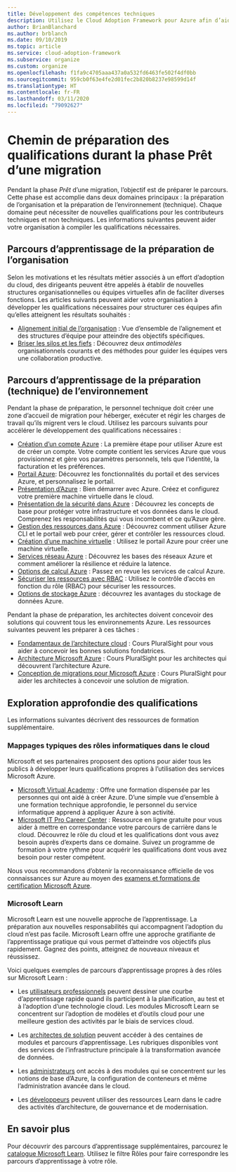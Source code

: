 ```yaml
---
title: Développement des compétences techniques
description: Utilisez le Cloud Adoption Framework pour Azure afin d’aider votre organisation à développer les compétences nécessaires pour structurer les équipes et atteindre les résultats souhaités.
author: BrianBlanchard
ms.author: brblanch
ms.date: 09/10/2019
ms.topic: article
ms.service: cloud-adoption-framework
ms.subservice: organize
ms.custom: organize
ms.openlocfilehash: f1fa9c4705aaa437a0a532fd6463fe502f4df0bb
ms.sourcegitcommit: 959cb0f63e4fe2d01fec2b820b8237e98599d14f
ms.translationtype: HT
ms.contentlocale: fr-FR
ms.lasthandoff: 03/11/2020
ms.locfileid: "79092627"
---
```

# <a name="skills-readiness-path-during-the-ready-phase-of-a-migration"></a>Chemin de préparation des qualifications durant la phase Prêt d’une migration

Pendant la phase *Prêt* d’une migration, l’objectif est de préparer le parcours. Cette phase est accomplie dans deux domaines principaux : la préparation de l’organisation et la préparation de l’environnement (technique). Chaque domaine peut nécessiter de nouvelles qualifications pour les contributeurs techniques et non techniques. Les informations suivantes peuvent aider votre organisation à compiler les qualifications nécessaires.

## <a name="organizational-readiness-learning-paths"></a>Parcours d’apprentissage de la préparation de l’organisation

Selon les motivations et les résultats métier associés à un effort d’adoption du cloud, des dirigeants peuvent être appelés à établir de nouvelles structures organisationnelles ou équipes virtuelles afin de faciliter diverses fonctions. Les articles suivants peuvent aider votre organisation à développer les qualifications nécessaires pour structurer ces équipes afin qu’elles atteignent les résultats souhaités :

- [Alignement initial de l’organisation](./index.md) : Vue d’ensemble de l’alignement et des structures d’équipe pour atteindre des objectifs spécifiques.
- [Briser les silos et les fiefs](./fiefdoms-silos.md) : Découvrez deux *antimodèles* organisationnels courants et des méthodes pour guider les équipes vers une collaboration productive.

## <a name="environmental-technical-readiness-learning-paths"></a>Parcours d’apprentissage de la préparation (technique) de l’environnement

Pendant la phase de préparation, le personnel technique doit créer une zone d’accueil de migration pour héberger, exécuter et régir les charges de travail qu’ils migrent vers le cloud. Utilisez les parcours suivants pour accélérer le développement des qualifications nécessaires :

- [Création d’un compte Azure](https://docs.microsoft.com/learn/modules/create-an-azure-account) : La première étape pour utiliser Azure est de créer un compte. Votre compte contient les services Azure que vous provisionnez et gère vos paramètres personnels, tels que l’identité, la facturation et les préférences.
- [Portail Azure](https://docs.microsoft.com/learn/modules/tour-azure-portal): Découvrez les fonctionnalités du portail et des services Azure, et personnalisez le portail.
- [Présentation d’Azure](https://docs.microsoft.com/learn/modules/welcome-to-azure) : Bien démarrer avec Azure. Créez et configurez votre première machine virtuelle dans le cloud.
- [Présentation de la sécurité dans Azure](https://docs.microsoft.com/learn/modules/intro-to-security-in-azure) : Découvrez les concepts de base pour protéger votre infrastructure et vos données dans le cloud. Comprenez les responsabilités qui vous incombent et ce qu’Azure gère.
- [Gestion des ressources dans Azure](https://docs.microsoft.com/learn/paths/manage-resources-in-azure) : Découvrez comment utiliser Azure CLI et le portail web pour créer, gérer et contrôler les ressources cloud.
- [Création d’une machine virtuelle](https://docs.microsoft.com/learn/modules/create-windows-virtual-machine-in-azure) : Utilisez le portail Azure pour créer une machine virtuelle.
- [Services réseau Azure](https://docs.microsoft.com/learn/modules/intro-to-azure-networking) : Découvrez les bases des réseaux Azure et comment améliorer la résilience et réduire la latence.
- [Options de calcul Azure](https://docs.microsoft.com/learn/modules/intro-to-azure-compute) : Passez en revue les services de calcul Azure.
- [Sécuriser les ressources avec RBAC](https://docs.microsoft.com/learn/modules/secure-azure-resources-with-rbac) : Utilisez le contrôle d’accès en fonction du rôle (RBAC) pour sécuriser les ressources.
- [Options de stockage Azure](https://docs.microsoft.com/learn/modules/intro-to-data-in-azure/index) : découvrez les avantages du stockage de données Azure.

Pendant la phase de préparation, les architectes doivent concevoir des solutions qui couvrent tous les environnements Azure. Les ressources suivantes peuvent les préparer à ces tâches :

- [Fondamentaux de l’architecture cloud](https://app.pluralsight.com/library/courses/cloud-architecture-foundations) : Cours PluralSight pour vous aider à concevoir les bonnes solutions fondatrices.
- [Architecture Microsoft Azure](https://app.pluralsight.com/library/courses/cloud-architecture-foundations) : Cours PluralSight pour les architectes qui découvrent l’architecture Azure.
- [Conception de migrations pour Microsoft Azure](https://app.pluralsight.com/library/courses/cloud-architecture-foundations) : Cours PluralSight pour aider les architectes à concevoir une solution de migration.

## <a name="deeper-skills-exploration"></a>Exploration approfondie des qualifications

Les informations suivantes décrivent des ressources de formation supplémentaire.

### <a name="typical-mappings-of-cloud-it-roles"></a>Mappages typiques des rôles informatiques dans le cloud

Microsoft et ses partenaires proposent des options pour aider tous les publics à développer leurs qualifications propres à l’utilisation des services Microsoft Azure.

- [Microsoft Virtual Academy](https://mva.microsoft.com/product-training/microsoft-azure) : Offre une formation dispensée par les personnes qui ont aidé à créer Azure. D’une simple vue d’ensemble à une formation technique approfondie, le personnel du service informatique apprend à appliquer Azure à son activité.
- [Microsoft IT Pro Career Center](https://www.microsoft.com/itpro) : Ressource en ligne gratuite pour vous aider à mettre en correspondance votre parcours de carrière dans le cloud. Découvrez le rôle du cloud et les qualifications dont vous avez besoin auprès d’experts dans ce domaine. Suivez un programme de formation à votre rythme pour acquérir les qualifications dont vous avez besoin pour rester compétent.

Nous vous recommandons d’obtenir la reconnaissance officielle de vos connaissances sur Azure au moyen des [examens et formations de certification Microsoft Azure](https://www.microsoft.com/learning/azure-certification.aspx).

### <a name="microsoft-learn"></a>Microsoft Learn

Microsoft Learn est une nouvelle approche de l’apprentissage. La préparation aux nouvelles responsabilités qui accompagnent l’adoption du cloud n’est pas facile. Microsoft Learn offre une approche gratifiante de l’apprentissage pratique qui vous permet d’atteindre vos objectifs plus rapidement. Gagnez des points, atteignez de nouveaux niveaux et réussissez.

Voici quelques exemples de parcours d’apprentissage propres à des rôles sur Microsoft Learn :

- Les [utilisateurs professionnels](https://docs.microsoft.com/learn/browse/?roles=business-user) peuvent dessiner une courbe d’apprentissage rapide quand ils participent à la planification, au test et à l’adoption d’une technologie cloud. Les modules Microsoft Learn se concentrent sur l’adoption de modèles et d’outils cloud pour une meilleure gestion des activités par le biais de services cloud.

- Les [architectes de solution](https://docs.microsoft.com/learn/browse/?roles=solution-architect) peuvent accéder à des centaines de modules et parcours d’apprentissage. Les rubriques disponibles vont des services de l’infrastructure principale à la transformation avancée de données.

- Les [administrateurs](https://docs.microsoft.com/learn/browse/?roles=administrator) ont accès à des modules qui se concentrent sur les notions de base d’Azure, la configuration de conteneurs et même l’administration avancée dans le cloud.

- Les [développeurs](https://docs.microsoft.com/learn/browse/?roles=developer&term=infrastructure) peuvent utiliser des ressources Learn dans le cadre des activités d’architecture, de gouvernance et de modernisation.

## <a name="learn-more"></a>En savoir plus

Pour découvrir des parcours d’apprentissage supplémentaires, parcourez le [catalogue Microsoft Learn](https://docs.microsoft.com/learn/browse). Utilisez le filtre Rôles pour faire correspondre les parcours d’apprentissage à votre rôle.
